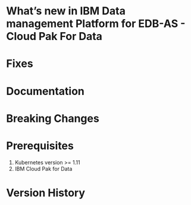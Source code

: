 # What’s new in IBM Data management Platform for EDB-AS - Cloud Pak For Data

# Fixes

# Documentation

# Breaking Changes

# Prerequisites
1. Kubernetes version >= 1.11
2. IBM Cloud Pak for Data

# Version History
